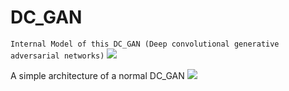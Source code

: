 # DC_GAN

```Internal Model of this DC_GAN (Deep convolutional generative adversarial networks)```
<img src="internal_architecture.png">

A simple architecture of a normal DC_GAN
<img src="dc_gan.png">
